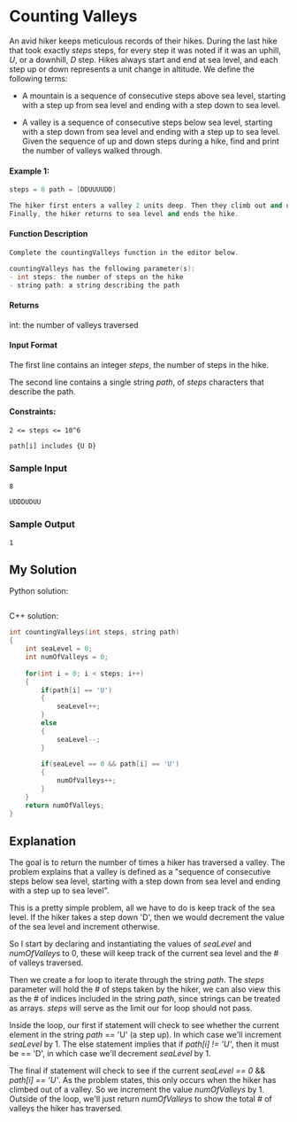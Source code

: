 # Counting Valleys

An avid hiker keeps meticulous records of their hikes. During the last hike that took exactly *steps* steps, for every step it was noted if it was an uphill, *U*, or a downhill, *D* step. Hikes always start and end at sea level, and each step up or down represents a unit change in altitude. We define the following terms:

- A mountain is a sequence of consecutive steps above sea level, starting with a step up from sea level and ending with a step down to sea level.

- A valley is a sequence of consecutive steps below sea level, starting with a step down from sea level and ending with a step up to sea level.
Given the sequence of up and down steps during a hike, find and print the number of valleys walked through.

#### Example 1:

```c++
steps = 8 path = [DDUUUUDD]

The hiker first enters a valley 2 units deep. Then they climb out and up onto a mountain 2 units high. 
Finally, the hiker returns to sea level and ends the hike.
```


#### Function Description

```c++
Complete the countingValleys function in the editor below.

countingValleys has the following parameter(s):
- int steps: the number of steps on the hike
- string path: a string describing the path
```

#### Returns
int: the number of valleys traversed


#### Input Format
The first line contains an integer *steps*, the number of steps in the hike.

The second line contains a single string *path*, of *steps* characters that describe the path.

#### Constraints:
`2 <= steps <= 10^6`

`path[i] includes {U D}`


### Sample Input
`8`

`UDDDUDUU`

### Sample Output
`1`

## My Solution
Python solution:
```python
```

C++ solution:
```c++
int countingValleys(int steps, string path)
{
    int seaLevel = 0;
    int numOfValleys = 0;
    
    for(int i = 0; i < steps; i++)
    {
        if(path[i] == 'U')
        {
            seaLevel++;
        }
        else
        {
            seaLevel--;
        }
        
        if(seaLevel == 0 && path[i] == 'U')
        {
            numOfValleys++;
        }
    }
    return numOfValleys;
}
```

## Explanation

The goal is to return the number of times a hiker has traversed a valley. The problem explains that a valley is defined as a "sequence of consecutive steps below sea level, starting with a step down from sea level and ending with a step up to sea level". 

This is a pretty simple problem, all we have to do is keep track of the sea level. If the hiker takes a step down 'D', then we would decrement the value of the sea level and increment otherwise.

So I start by declaring and instantiating the values of *seaLevel* and *numOfValleys* to 0, these will keep track of the current sea level and the # of valleys traversed.

Then we create a for loop to iterate through the string *path*. The *steps* parameter will hold the # of steps taken by the hiker, we can also view this as the # of indices included in the string *path*, since strings can be treated as arrays. *steps* will serve as the limit our for loop should not pass.

Inside the loop, our first if statement will check to see whether the current element in the string *path* == 'U' (a step up). In which case we'll increment *seaLevel* by 1.
The else statement implies that if *path[i] != 'U'*, then it must be == 'D', in which case we'll decrement *seaLevel* by 1.

The final if statement will check to see if the current *seaLevel == 0* && *path[i] == 'U'*. As the problem states, this only occurs when the hiker has climbed out of a valley. So we increment the value *numOfValleys* by 1. Outside of the loop, we'll just return *numOfValleys* to show the total # of valleys the hiker has traversed.

